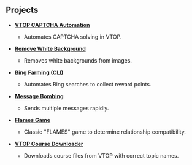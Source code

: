 ## Projects

- **[VTOP CAPTCHA Automation](https://github.com/tarun-ainampudi/Python/tree/main/auto-js/WebAutomation)**
  - Automates CAPTCHA solving in VTOP.

- **[Remove White Background](https://github.com/tarun-ainampudi/Python/tree/main/ImageProcessing)**
  - Removes white backgrounds from images.

- **[Bing Farming (CLI)](https://github.com/tarun-ainampudi/Python/blob/main/bing-points/bpc.py)**
  - Automates Bing searches to collect reward points.

- **[Message Bombing](https://github.com/tarun-ainampudi/Python/blob/main/Prep/MB.py)**
  - Sends multiple messages rapidly.

- **[Flames Game](https://github.com/tarun-ainampudi/Python/blob/main/Prep/Flames.py)**
  - Classic "FLAMES" game to determine relationship compatibility.

- **[VTOP Course Downloader](https://github.com/tarun-ainampudi/Python/blob/main/auto-js/WebAutomation/coursepage_download_v2.js)**
  - Downloads course files from VTOP with correct topic names.
